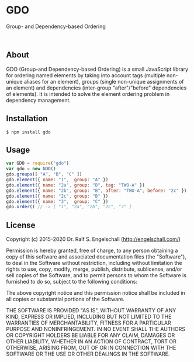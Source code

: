 
GDO
===

Group- and Dependency-based Ordering

<p/>
<img src="https://nodei.co/npm/gdo.png?downloads=true&stars=true" alt=""/>

<p/>
<img src="https://david-dm.org/rse/gdo.png" alt=""/>

About
-----

GDO (Group-and Dependency-based Ordering) is a small JavaScript
library for ordering named elements by taking into account tags
(multiple non-unique aliases for an element), groups (single
non-unique assignments of an element) and dependencies (inter-group
"after"/"before" dependencies of elements). It is intended to solve the
element ordering problem in dependency management.

Installation
------------

```shell
$ npm install gdo
```

Usage
-----

```js
var GDO = require("gdo")
var gdo = new GDO()
gdo.groups([ "A", "B", "C" ])
gdo.element({ name: "1",  group: "A" })
gdo.element({ name: "2a", group: "B", tag: "TWO-A" })
gdo.element({ name: "2b", group: "B", after: "TWO-A", before: "2c" })
gdo.element({ name: "2c", group: "B" })
gdo.element({ name: "3",  group: "C" })
gdo.order() // -> [ "1", "2a", "2b", "2c", "3" ]
```

License
-------

Copyright (c) 2015-2020 Dr. Ralf S. Engelschall (http://engelschall.com/)

Permission is hereby granted, free of charge, to any person obtaining
a copy of this software and associated documentation files (the
"Software"), to deal in the Software without restriction, including
without limitation the rights to use, copy, modify, merge, publish,
distribute, sublicense, and/or sell copies of the Software, and to
permit persons to whom the Software is furnished to do so, subject to
the following conditions:

The above copyright notice and this permission notice shall be included
in all copies or substantial portions of the Software.

THE SOFTWARE IS PROVIDED "AS IS", WITHOUT WARRANTY OF ANY KIND,
EXPRESS OR IMPLIED, INCLUDING BUT NOT LIMITED TO THE WARRANTIES OF
MERCHANTABILITY, FITNESS FOR A PARTICULAR PURPOSE AND NONINFRINGEMENT.
IN NO EVENT SHALL THE AUTHORS OR COPYRIGHT HOLDERS BE LIABLE FOR ANY
CLAIM, DAMAGES OR OTHER LIABILITY, WHETHER IN AN ACTION OF CONTRACT,
TORT OR OTHERWISE, ARISING FROM, OUT OF OR IN CONNECTION WITH THE
SOFTWARE OR THE USE OR OTHER DEALINGS IN THE SOFTWARE.

